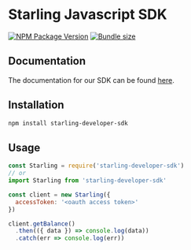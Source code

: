 # Starling Javascript SDK 

[![NPM Package Version](https://img.shields.io/npm/v/starling-developer-sdk?color=informational)](https://www.npmjs.com/package/starling-developer-sdk)
[![Bundle size](https://img.shields.io/bundlephobia/minzip/starling-developer-sdk?label=size)](https://bundlephobia.com/result?p=starling-developer-sdk@latest)

## Documentation

The documentation for our SDK can be found [here](https://starlingbank.github.io/starling-developer-sdk/).

## Installation

```bash
npm install starling-developer-sdk
```

## Usage

```javascript
const Starling = require('starling-developer-sdk')
// or
import Starling from 'starling-developer-sdk'

const client = new Starling({
  accessToken: '<oauth access token>'
})

client.getBalance()
  .then(({ data }) => console.log(data))
  .catch(err => console.log(err))
```
